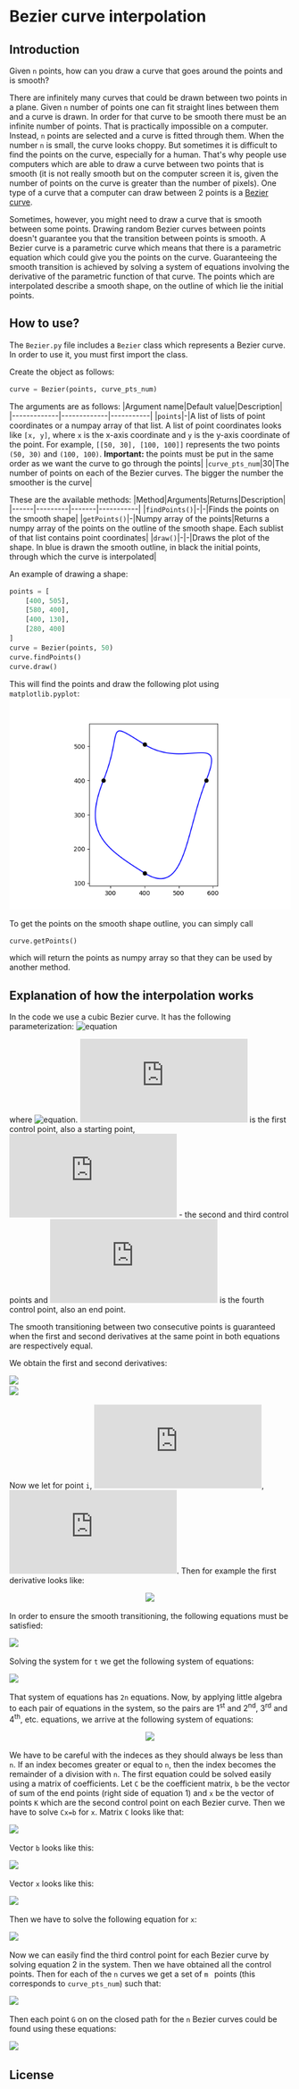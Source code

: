 # Bezier curve interpolation
## Introduction
Given `n` points, how can you draw a curve that goes around the points and is smooth?

There are infinitely many curves that could be drawn between two points in a plane. Given `n` number of points one can fit straight lines between them and a curve is drawn. In order for that curve to be smooth there must be an infinite number of points. That is practically impossible on a computer. Instead, `n` points are selected and a curve is fitted through them. When the number `n` is small, the curve looks choppy. But sometimes it is difficult to find the points on the curve, especially for a human. That's why people use computers which are able to draw a curve between two points that is smooth (it is not really smooth but on the computer screen it is, given the number of points on the curve is greater than the number of pixels). One type of a curve that a computer can draw between 2 points is a [Bezier curve](https://en.wikipedia.org/wiki/B%C3%A9zier_curve).

Sometimes, however, you might need to draw a curve that is smooth between some points. Drawing random Bezier curves between points doesn't guarantee you that the transition between points is smooth. A Bezier curve is a parametric curve which means that there is a parametric equation which could give you the points on the curve. Guaranteeing the smooth transition is achieved by solving a system of equations involving the derivative of the parametric function of that curve. The points which are interpolated describe a smooth shape, on the outline of which lie the initial points.

## How to use?
The `Bezier.py` file includes a `Bezier` class which represents a Bezier curve. In order to use it, you must first import the class.

Create the object as follows:
```python
curve = Bezier(points, curve_pts_num)
```
The arguments are as follows:
|Argument name|Default value|Description|
|-------------|-------------|-----------|
|`points`|-|A list of lists of point coordinates or a numpay array of that list. A list of point coordinates looks like `[x, y]`, where `x` is the x-axis coordinate and `y` is the y-axis coordinate of the point. For example, `[[50, 30], [100, 100]]` represents the two points `(50, 30)` and `(100, 100)`. **Important:** the points must be put in the same order as we want the curve to go through the points|
|`curve_pts_num`|30|The number of points on each of the Bezier curves. The bigger the number the smoother is the curve|

These are the available methods:
|Method|Arguments|Returns|Description|
|------|---------|-------|-----------|
|`findPoints()`|-|-|Finds the points on the smooth shape|
|`getPoints()`|-|Numpy array of the points|Returns a numpy array of the points on the outline of the smooth shape. Each sublist of that list contains point coordinates|
|`draw()`|-|-|Draws the plot of the shape. In blue is drawn the smooth outline, in black the initial points, through which the curve is interpolated|

An example of drawing a shape:
```python
points = [
    [400, 505],
    [580, 400],
    [400, 130],
    [280, 400]
]
curve = Bezier(points, 50)
curve.findPoints()
curve.draw()
```
This will find the points and draw the following plot using `matplotlib.pyplot`:
![Figure of the example plot](https://github.com/thestarvanisher/bezier_curve_interpolation/blob/main/figure.png "Example plot")

To get the points on the smooth shape outline, you can simply call
```python
curve.getPoints()
```
which will return the points as numpy array so that they can be used by another method.

## Explanation of how the interpolation works
In the code we use a cubic Bezier curve. It has the following parameterization:
![equation](https://latex.codecogs.com/svg.latex?B(t)&space;=&space;(1-t)^3P_0&space;&plus;&space;3(1-t)^2tP_1&space;&plus;&space;3(1-t)t^2P_2&space;&plus;&space;t^3P_3)

where ![equation](https://latex.codecogs.com/svg.latex?0&space;\leq&space;t&space;\leq&space;1). ![equation](https://latex.codecogs.com/svg.latex?P_0) is the first control point, also a starting point, ![equation](https://latex.codecogs.com/svg.latex?P_1,&space;P_2) - the second and third control points and ![equation](https://latex.codecogs.com/svg.latex?P_3) is the fourth control point, also an end point.

The smooth transitioning between two consecutive points is guaranteed when the first and second derivatives at the same point in both equations are respectively equal.

We obtain the first and second derivatives:
<!-- $$
B'(t) = 3(1-t)^2(P_1-P_0)+6(1-t)t(P_2-P_1)+3t^2(P_3-P_2)
$$ --> 

<div><img src="https://render.githubusercontent.com/render/math?math=B'(t)%20%3D%203(1-t)%5E2(P_1-P_0)%2B6(1-t)t(P_2-P_1)%2B3t%5E2(P_3-P_2)%0D"></div>

<!-- $$
B''(t) = 6(1-t)(P_2 - 2P_1 + P_0) + 6t(P_3 - 2P_2 + P_1)
$$ --> 

<div><img src="https://render.githubusercontent.com/render/math?math=B''(t)%20%3D%206(1-t)(P_2%20-%202P_1%20%2B%20P_0)%20%2B%206t(P_3%20-%202P_2%20%2B%20P_1)%0D"></div>

Now we let for point `i`, ![equation](https://latex.codecogs.com/svg.latex?K_i&space;=&space;P_1), ![equation](https://latex.codecogs.com/svg.latex?S_i&space;=&space;P_2). Then for example the first derivative looks like:
<!-- $$
B_i'(t) = 3(1-t)^2(K_i-P_i)+6(1-t)t(S_i-K_i)+3t^2(P_{i+1}-S_i)
$$ --> 

<div align="center"><img src="https://render.githubusercontent.com/render/math?math=B_i'(t)%20%3D%203(1-t)%5E2(K_i-P_i)%2B6(1-t)t(S_i-K_i)%2B3t%5E2(P_%7Bi%2B1%7D-S_i)%0D"></div>

In order to ensure the smooth transitioning, the following equations must be satisfied:
<!-- $$
\begin{cases}
B_i'(t=1) = B_{i+1}'(t=0) & \mbox{ for } i \in [0, n-2] \\
B_i''(t=1) = B_{i+1}''(t=0) & \mbox{ for } i \in [0, n-2] \\
B_{n-1}'(t=1) = B_0'(t=0) & \\
B_{n-1}''(t=1) = B_0''(t=0)
\end{cases}
$$ --> 

<div><img src="https://render.githubusercontent.com/render/math?math=%5Cbegin%7Bcases%7D%0D%0AB_i'(t%3D1)%20%3D%20B_%7Bi%2B1%7D'(t%3D0)%20%26%20%5Cmbox%7B%20for%20%7D%20i%20%5Cin%20%5B0%2C%20n-2%5D%20%5C%5C%0D%0AB_i''(t%3D1)%20%3D%20B_%7Bi%2B1%7D''(t%3D0)%20%26%20%5Cmbox%7B%20for%20%7D%20i%20%5Cin%20%5B0%2C%20n-2%5D%20%5C%5C%0D%0AB_%7Bn-1%7D'(t%3D1)%20%3D%20B_0'(t%3D0)%20%26%20%5C%5C%0D%0AB_%7Bn-1%7D''(t%3D1)%20%3D%20B_0''(t%3D0)%0D%0A%5Cend%7Bcases%7D%0D"></div>

Solving the system for `t` we get the following system of equations:
<!-- $$
\begin{cases}
K_{i+1} + S_i = 2P_{i+1} & \mbox{ for } i \in [0, n-2] \\
K_i + 2K_{i+1} = S_{i+1}+2S_i & \mbox{ for } i \in [0, n-2]\\
K_0 + S_{n-1} = 2P_0 & \\
K_{n-1} + 2K_0 = S_0 + 2S_{n-1}
\end{cases}
$$ --> 

<div><img src="https://render.githubusercontent.com/render/math?math=%5Cbegin%7Bcases%7D%0D%0AK_%7Bi%2B1%7D%20%2B%20S_i%20%3D%202P_%7Bi%2B1%7D%20%26%20%5Cmbox%7B%20for%20%7D%20i%20%5Cin%20%5B0%2C%20n-2%5D%20%5C%5C%0D%0AK_i%20%2B%202K_%7Bi%2B1%7D%20%3D%20S_%7Bi%2B1%7D%2B2S_i%20%26%20%5Cmbox%7B%20for%20%7D%20i%20%5Cin%20%5B0%2C%20n-2%5D%5C%5C%0D%0AK_0%20%2B%20S_%7Bn-1%7D%20%3D%202P_0%20%26%20%5C%5C%0D%0AK_%7Bn-1%7D%20%2B%202K_0%20%3D%20S_0%20%2B%202S_%7Bn-1%7D%0D%0A%5Cend%7Bcases%7D%0D"></div>

That system of equations has `2n` equations. Now, by applying little algebra to each pair of equations in the system, so the pairs are 1<sup>st</sup> and 2<sup>nd</sup>, 3<sup>rd</sup> and 4<sup>th</sup>, etc. equations, we arrive at the following system of equations:

<!-- $$
\begin{cases}
K_i + 2K_{i+1} = P_{i+2} + 2P_{i+1} \\
S_i = 2P_{i+1} - K_{i+1}
\end{cases}
$$ --> 

<div align="center"><img src="https://render.githubusercontent.com/render/math?math=%5Cbegin%7Bcases%7D%0D%0AK_i%20%2B%202K_%7Bi%2B1%7D%20%3D%20P_%7Bi%2B2%7D%20%2B%202P_%7Bi%2B1%7D%20%5C%5C%0D%0AS_i%20%3D%202P_%7Bi%2B1%7D%20-%20K_%7Bi%2B1%7D%0D%0A%5Cend%7Bcases%7D%0D"></div>


We have to be careful with the indeces as they should always be less than `n`. If an index becomes greater or equal to `n`, then the index becomes the remainder of a division with `n`. The first equation could be solved easily using a matrix of coefficients. Let `C` be the coefficient matrix, `b` be the vector of sum of the end points (right side of equation 1) and `x` be the vector of points `K` which are the second control point on each Bezier curve. Then we have to solve `Cx=b` for `x`. Matrix `C` looks like that:
<!-- $$
C_{n,n} = 
\begin{pmatrix}
1 & 2 & 0 & 0 & \cdots & 0 & 0 \\
0 & 1 & 2 & 0 & \cdots & 0 & 0 \\
0 & 0 & 1 & 2 & \cdots & 0 & 0 \\
\vdots & \vdots & \vdots & \vdots & \ddots & \vdots & \vdots \\
0 & 0 & 0 & 0 & \cdots & 1 & 2 \\
2 & 0 & 0 & 0 & \cdots & 0 & 1
\end{pmatrix}
$$ --> 

<div><img src="https://render.githubusercontent.com/render/math?math=C_%7Bn%2Cn%7D%20%3D%20%0D%0A%5Cbegin%7Bpmatrix%7D%0D%0A1%20%26%202%20%26%200%20%26%200%20%26%20%5Ccdots%20%26%200%20%26%200%20%5C%5C%0D%0A0%20%26%201%20%26%202%20%26%200%20%26%20%5Ccdots%20%26%200%20%26%200%20%5C%5C%0D%0A0%20%26%200%20%26%201%20%26%202%20%26%20%5Ccdots%20%26%200%20%26%200%20%5C%5C%0D%0A%5Cvdots%20%26%20%5Cvdots%20%26%20%5Cvdots%20%26%20%5Cvdots%20%26%20%5Cddots%20%26%20%5Cvdots%20%26%20%5Cvdots%20%5C%5C%0D%0A0%20%26%200%20%26%200%20%26%200%20%26%20%5Ccdots%20%26%201%20%26%202%20%5C%5C%0D%0A2%20%26%200%20%26%200%20%26%200%20%26%20%5Ccdots%20%26%200%20%26%201%0D%0A%5Cend%7Bpmatrix%7D%0D"></div>

Vector `b` looks like this:
<!-- $$
b =
\begin{bmatrix}
P_2 + 2P_1 \\
P_3 + 2P_2 \\
\vdots \\
P_0 + 2P_{n-1} \\
P_1 + 2P_0
\end{bmatrix}
$$ --> 

<div><img src="https://render.githubusercontent.com/render/math?math=b%20%3D%0D%0A%5Cbegin%7Bbmatrix%7D%0D%0AP_2%20%2B%202P_1%20%5C%5C%0D%0AP_3%20%2B%202P_2%20%5C%5C%0D%0A%5Cvdots%20%5C%5C%0D%0AP_0%20%2B%202P_%7Bn-1%7D%20%5C%5C%0D%0AP_1%20%2B%202P_0%0D%0A%5Cend%7Bbmatrix%7D%0D"></div>

Vector `x` looks like this:
<!-- $$
x =
\begin{bmatrix}
K_0 \\
K_1 \\
\vdots \\
K_{n-1}
\end{bmatrix}
$$ --> 

<div><img src="https://render.githubusercontent.com/render/math?math=x%20%3D%0D%0A%5Cbegin%7Bbmatrix%7D%0D%0AK_0%20%5C%5C%0D%0AK_1%20%5C%5C%0D%0A%5Cvdots%20%5C%5C%0D%0AK_%7Bn-1%7D%0D%0A%5Cend%7Bbmatrix%7D%0D"></div>

Then we have to solve the following equation for `x`:
<!-- $$
Ax = b \Rightarrow x = A^{-1}b
$$ --> 

<div><img src="https://render.githubusercontent.com/render/math?math=Ax%20%3D%20b%20%5CRightarrow%20x%20%3D%20A%5E%7B-1%7Db%0D"></div>

Now we can easily find the third control point for each Bezier curve by solving equation 2 in the system. Then we have obtained all the control points. Then for each of the `n` curves we get a set of `m ` points (this corresponds to `curve_pts_num`) such that:
<!-- $$
\gamma_j = \frac{j}{m},\; j \in [0, m]
$$ --> 

<div><img src="https://render.githubusercontent.com/render/math?math=%5Cgamma_j%20%3D%20%5Cfrac%7Bj%7D%7Bm%7D%2C%5C%3B%20j%20%5Cin%20%5B0%2C%20m%5D%0D"></div>

Then each point `G` on on the closed path for the `n` Bezier curves could be found using these equations:
<!-- $$
\begin{cases}
G_i(t = \gamma_j) = (1-t)^3P_i + 3t(1-t)^2K_i+3t^2(1-t)S_i+t^3P_{i+1},\; i \in [0, n-2],\; j \in [0, m] \\
G_{n-1}(t = \gamma_j) = (1-t)^3P_{n-1} + 3t(1-t)^2K_i+3t^2(1-t)S_i+t^3P_0,\; j \in [0, m]
\end{cases}
$$ --> 

<div><img src="https://render.githubusercontent.com/render/math?math=%5Cbegin%7Bcases%7D%0D%0AG_i(t%20%3D%20%5Cgamma_j)%20%3D%20(1-t)%5E3P_i%20%2B%203t(1-t)%5E2K_i%2B3t%5E2(1-t)S_i%2Bt%5E3P_%7Bi%2B1%7D%2C%5C%3B%20i%20%5Cin%20%5B0%2C%20n-2%5D%2C%5C%3B%20j%20%5Cin%20%5B0%2C%20m%5D%20%5C%5C%0D%0AG_%7Bn-1%7D(t%20%3D%20%5Cgamma_j)%20%3D%20(1-t)%5E3P_%7Bn-1%7D%20%2B%203t(1-t)%5E2K_i%2B3t%5E2(1-t)S_i%2Bt%5E3P_0%2C%5C%3B%20j%20%5Cin%20%5B0%2C%20m%5D%0D%0A%5Cend%7Bcases%7D%0D"></div>

## License
